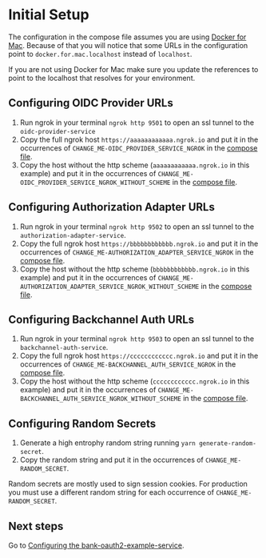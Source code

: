 # Initial Setup
The configuration in the compose file assumes you are using [Docker for Mac](https://docs.docker.com/desktop/install/mac-install/). Because of that you will notice that some URLs in the configuration point to `docker.for.mac.localhost` instead of `localhost`.

If you are not using Docker for Mac make sure you update the references to point to the localhost that resolves for your environment.

## Configuring OIDC Provider URLs
1. Run ngrok in your terminal `ngrok http 9501` to open an ssl tunnel to the `oidc-provider-service`
1. Copy the full ngrok host `https://aaaaaaaaaaaa.ngrok.io` and put it in the occurrences of `CHANGE_ME-OIDC_PROVIDER_SERVICE_NGROK` in the [compose file](../docker-compose.yml).
1. Copy the host without the http scheme (`aaaaaaaaaaaa.ngrok.io` in this example) and put it in the occurrences of `CHANGE_ME-OIDC_PROVIDER_SERVICE_NGROK_WITHOUT_SCHEME` in the [compose file](../docker-compose.yml).

## Configuring Authorization Adapter URLs
1. Run ngrok in your terminal `ngrok http 9502` to open an ssl tunnel to the `authorization-adapter-service`.
1. Copy the full ngrok host `https://bbbbbbbbbbbb.ngrok.io` and put it in the occurrences of `CHANGE_ME-AUTHORIZATION_ADAPTER_SERVICE_NGROK` in the [compose file](../docker-compose.yml).
1. Copy the host without the http scheme (`bbbbbbbbbbbb.ngrok.io` in this example) and put it in the occurrences of `CHANGE_ME-AUTHORIZATION_ADAPTER_SERVICE_NGROK_WITHOUT_SCHEME` in the [compose file](../docker-compose.yml).

## Configuring Backchannel Auth URLs
1. Run ngrok in your terminal `ngrok http 9503` to open an ssl tunnel to the `backchannel-auth-service`.
1. Copy the full ngrok host `https://cccccccccccc.ngrok.io` and put it in the occurrences of `CHANGE_ME-BACKCHANNEL_AUTH_SERVICE_NGROK` in the [compose file](../docker-compose.yml).
1. Copy the host without the http scheme (`cccccccccccc.ngrok.io` in this example) and put it in the occurrences of `CHANGE_ME-BACKCHANNEL_AUTH_SERVICE_NGROK_WITHOUT_SCHEME` in the [compose file](../docker-compose.yml).

## Configuring Random Secrets
1. Generate a high entrophy random string running `yarn generate-random-secret`.
1. Copy the random string and put it in the occurrences of `CHANGE_ME-RANDOM_SECRET`.

Random secrets are mostly used to sign session cookies. For production you must use a different random string for each occurrence of `CHANGE_ME-RANDOM_SECRET`.

## Next steps
Go to [Configuring the bank-oauth2-example-service](configuring-bank-oauth2-example-service.md).
